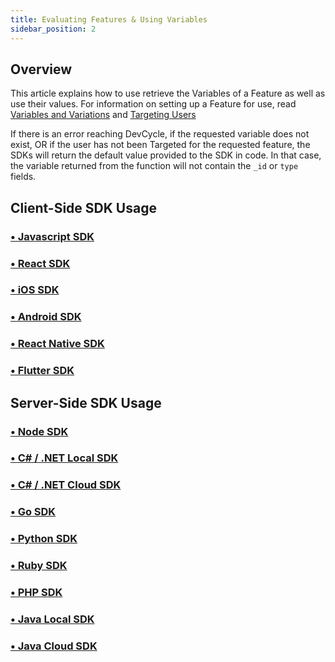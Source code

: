 ```yaml
---
title: Evaluating Features & Using Variables
sidebar_position: 2
---
```


## Overview

This article explains how to use retrieve the Variables of a Feature as well as use their values. For information on setting up a Feature for use, read [Variables and Variations](/home/feature-management/features-and-variables/variables-and-variations) and [Targeting Users](/home/feature-management/features-and-variables/targeting-users)

If there is an error reaching DevCycle, if the requested variable does not exist, OR if the user has not been Targeted for the requested feature, the SDKs will return the default value provided to the SDK in code. In that case, the variable returned from the function will not contain the `_id` or `type` fields.

## Client-Side SDK Usage

### [• Javascript SDK](/sdk/client-side-sdks/javascript/javascript-usage#getting-variable-values)

### [• React SDK](/sdk/client-side-sdks/react/react-usage#getting-a-variable)

### [• iOS SDK](/sdk/client-side-sdks/ios/ios-usage#using-variable-values)

### [• Android SDK](/sdk/client-side-sdks/android/android-usage#using-variable-values)

### [• React Native SDK](/sdk/client-side-sdks/react-native/react-native-usage#getting-a-variable)

### [• Flutter SDK](/sdk/client-side-sdks/flutter/flutter-usage#using-variable-values)

## Server-Side SDK Usage

### [• Node SDK](/sdk/server-side-sdks/node#get-and-use-variable-by-key) 

### [• C# / .NET Local SDK](/sdk/server-side-sdks/dotnet-local#get-and-use-variable-by-key) 

### [• C# / .NET Cloud SDK](/sdk/server-side-sdks/dotnet-cloud/dotnet-cloud-usage#get-and-use-variable-by-key)

### [• Go SDK](/sdk/server-side-sdks/go#get-and-use-variable-by-key)

### [• Python SDK](/sdk/server-side-sdks/python/python-usage#get-and-use-variable-by-key)

### [• Ruby SDK](/sdk/server-side-sdks/ruby/ruby-usage#get-and-use-variable-by-key)

### [• PHP SDK](/sdk/server-side-sdks/php/php-usage#get-and-use-variable-by-key)

### [• Java Local SDK](/sdk/server-side-sdks/java-local/java-local-usage#get-and-use-variable-by-key)

### [• Java Cloud SDK](/sdk/server-side-sdks/java-cloud#get-and-use-variable-by-key)